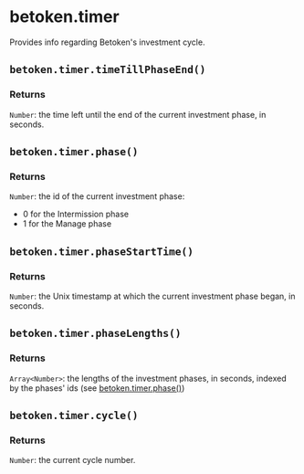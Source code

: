 # betoken.timer
Provides info regarding Betoken's investment cycle.

## `betoken.timer.timeTillPhaseEnd()`
### Returns
`Number`: the time left until the end of the current investment phase, in seconds.

## `betoken.timer.phase()`
### Returns
`Number`: the id of the current investment phase:
- 0 for the Intermission phase
- 1 for the Manage phase

## `betoken.timer.phaseStartTime()`
### Returns
`Number`: the Unix timestamp at which the current investment phase began, in seconds.

## `betoken.timer.phaseLengths()`
### Returns
`Array<Number>`: the lengths of the investment phases, in seconds, indexed by the phases' ids (see [betoken.timer.phase()](#betokentimerphase))

## `betoken.timer.cycle()`
### Returns
`Number`: the current cycle number.